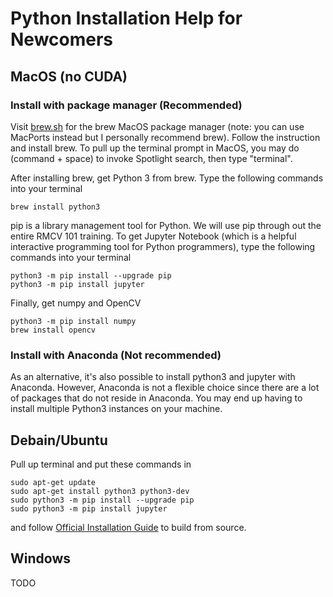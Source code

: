 # Python Installation Help for Newcomers

## MacOS (no CUDA)

### Install with package manager (Recommended)

Visit [brew.sh](https://brew.sh/) for the brew MacOS package manager
(note: you can use MacPorts instead but I personally recommend brew). Follow the instruction and install brew.
To pull up the terminal prompt in MacOS, you may do
(command + space) to invoke Spotlight search, then type "terminal".

After installing brew, get Python 3 from brew. Type the following
commands into your terminal
```
brew install python3
```

pip is a library management tool for Python. We will use pip through out the entire RMCV 101 training.
To get Jupyter Notebook (which is a helpful interactive programming tool
for Python programmers), type the following commands into your terminal
```
python3 -m pip install --upgrade pip
python3 -m pip install jupyter
```

Finally, get numpy and OpenCV
```
python3 -m pip install numpy
brew install opencv
```

### Install with Anaconda (Not recommended)

As an alternative, it's also possible to install python3 and jupyter with Anaconda.
However, Anaconda is not a flexible choice since there are a lot of packages
that do not reside in Anaconda. You may end up having to install multiple
Python3 instances on your machine.

## Debain/Ubuntu

Pull up terminal and put these commands in
```
sudo apt-get update
sudo apt-get install python3 python3-dev
sudo python3 -m pip install --upgrade pip
sudo python3 -m pip install jupyter
```

and follow [Official Installation Guide](https://docs.opencv.org/4.1.1/d7/d9f/tutorial_linux_install.html)
to build from source.

## Windows

TODO

